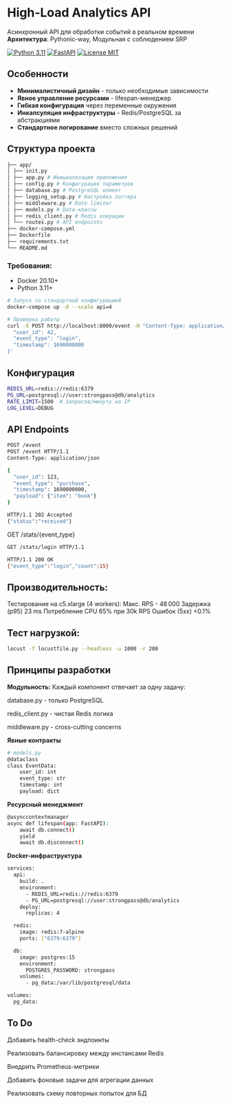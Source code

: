# High-Load Analytics API

Асинхронный API для обработки событий в реальном времени  
**Архитектура**: Pythonic-way, Модульная с соблюдением SRP

[![Python 3.11](https://img.shields.io/badge/Python-3.11%2B-blue)](https://python.org)
[![FastAPI](https://img.shields.io/badge/FastAPI-0.103+-green)](https://fastapi.tiangolo.com)
[![License MIT](https://img.shields.io/badge/License-MIT-yellow)](LICENSE)

## Особенности
- **Минималистичный дизайн** - только необходимые зависимости
- **Явное управление ресурсами** - lifespan-менеджер
- **Гибкая конфигурация** через переменные окружения
- **Инкапсуляция инфраструктуры** - Redis/PostgreSQL за абстракциями
- **Стандартное логирование** вместо сложных решений

## Структура проекта
```bash
├── app/
│ ├── init.py
│ ├── app.py # Инициализация приложения
│ ├── config.py # Конфигурация параметров
│ ├── database.py # PostgreSQL клиент
│ ├── logging_setup.py # Настройка логгера
│ ├── middleware.py # Rate limiter
│ ├── models.py # Data-классы
│ ├── redis_client.py # Redis операции
│ └── routes.py # API endpoints
├── docker-compose.yml
├── Dockerfile
├── requirements.txt
└── README.md
```
### Требования:
- Docker 20.10+
- Python 3.11+

```bash
# Запуск со стандартной конфигурацией
docker-compose up -d --scale api=4

# Проверка работы
curl -X POST http://localhost:8000/event -H "Content-Type: application/json" -d '{
  "user_id": 42,
  "event_type": "login",
  "timestamp": 1690000000
}'
```
## Конфигурация
```bash
REDIS_URL=redis://redis:6379
PG_URL=postgresql://user:strongpass@db/analytics
RATE_LIMIT=1500  # Запросов/минуту на IP
LOG_LEVEL=DEBUG
```
## API Endpoints
```bash
POST /event
POST /event HTTP/1.1
Content-Type: application/json

{
  "user_id": 123,
  "event_type": "purchase",
  "timestamp": 1690000000,
  "payload": {"item": "book"}
}

HTTP/1.1 202 Accepted
{"status":"received"}
```
GET /stats/{event_type}
```bash
GET /stats/login HTTP/1.1

HTTP/1.1 200 OK
{"event_type":"login","count":15}
```
## Производительность:
Тестирование на c5.xlarge (4 workers):
Макс. RPS - 48 000
Задержка (p95)	23 ms
Потребление CPU	65% при 30k RPS
Ошибок (5xx)	<0.1%

## Тест нагрузкой:
```bash
locust -f locustfile.py --headless -u 1000 -r 200
```
## Принципы разработки
**Модульность:**
  Каждый компонент отвечает за одну задачу:

database.py - только PostgreSQL

redis_client.py - чистая Redis логика

middleware.py - cross-cutting concerns

**Явные контракты**
```bash
# models.py
@dataclass
class EventData:
    user_id: int
    event_type: str
    timestamp: int
    payload: dict
```
**Ресурсный менеджмент**
```bash
@asynccontextmanager
async def lifespan(app: FastAPI):
    await db.connect()
    yield
    await db.disconnect()
```
**Docker-инфраструктура**
```bash
services:
  api:
    build: .
    environment:
      - REDIS_URL=redis://redis:6379
      - PG_URL=postgresql://user:strongpass@db/analytics
    deploy:
      replicas: 4

  redis:
    image: redis:7-alpine
    ports: ["6379:6379"]

  db:
    image: postgres:15
    environment:
      POSTGRES_PASSWORD: strongpass
    volumes:
      - pg_data:/var/lib/postgresql/data

volumes:
  pg_data:
```
## To Do

Добавить health-check эндпоинты

Реализовать балансировку между инстансами Redis

Внедрить Prometheus-метрики

Добавить фоновые задачи для агрегации данных

Реализовать схему повторных попыток для БД
